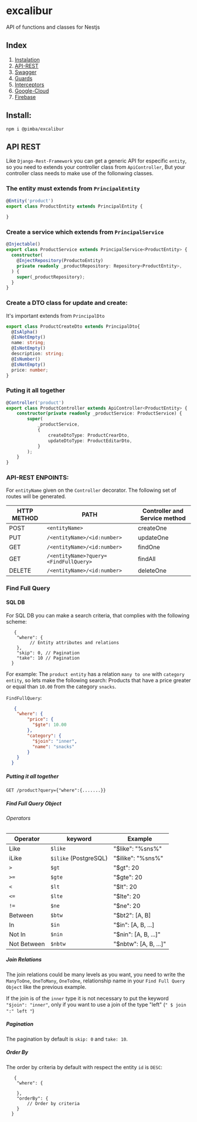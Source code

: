 # excalibur
API of functions and classes for Nestjs

## Index

1. [Instalation](#install)
2. [API-REST](#api-rest)
3. [Swagger](#api-rest)
4. [Guards](#api-rest)
5. [Interceptors](#api-rest)
6. [Google-Cloud](#api-rest)
7. [Firebase](#api-rest)


## Install:

```shell script
npm i @pimba/excalibur
```


## API REST 
Like `Django-Rest-Framework` you can get a generic API for especific `entity`, so you need
to extends your controller class from ``ApiController``, But your controller class needs to make use of the 
 follonwing classes.
 
### The entity must extends from `PrincipalEntity`

```typescript
@Entity('product')
export class ProductEntity extends PrincipalEntity {
  
}
``` 
 
 
### Create a service which extends from `PrincipalService`

```typescript
@Injectable()
export class ProductService extends PrincipalService<ProductEntity> {
  constructor(
    @InjectRepository(ProductoEntity)
    private readonly _productRepository: Repository<ProductEntity>,
  ) {
    super(_productRepository);
  }
}
```

### Create a DTO class for update and create:
It's important extends from `PrincipalDto`


```typescript
export class ProductCreateDto extends PrincipalDto{
  @IsAlpha()
  @IsNotEmpty()
  name: string;
  @IsNotEmpty()
  description: string;
  @IsNumber()
  @IsNotEmpty()
  price: number;
}
```

### Puting it all together

```typescript
@Controller('product')
export class ProductController extends ApiController<ProductEntity> {
    constructor(private readonly _productService: ProductService) {
        super(
            _productService,
            {
                createDtoType: ProductCrearDto,
                updateDtoType: ProductEditarDto,
            }
        );
    }
}
```

### API-REST ENPOINTS:
For  `entityName` given on the `Controller` decorator. The following 
set of routes will be generated.

| HTTP METHOD | PATH  | Controller and Service method |
| --------- | ------ | ----------------------------- |
|  POST  | `<entityName>`  | createOne              |
|  PUT | `/<entityName>/<id:number>` |  updateOne |
|  GET | `/<entityName>/<id:number>` | findOne  | 
| GET  | `/<entityName>?query=<FindFullQuery>`  | findAll |
| DELETE |  `/<entityName>/<id:number>` | deleteOne |

###  Find Full Query

#### SQL DB
For SQL DB you can make a search criteria, that complies 
with the following scheme:

```text
   {
    "where": {
         // Entity attributes and relations
    },
    "skip": 0, // Pagination
    "take": 10 // Pagination
  }  
```

For example:
The `product entity` has a relation `many to one` with `category entity`, so lets make 
the following search: Products that have a price greater or equal than `10.00` from the category `snacks`.

`FindFullQuery`: 

```json
   {
    "where": {
        "price": {
          "$gte": 10.00
        },
        "category": {
          "$join": "inner",
          "name": "snacks"
        }
    }
  }  
```
##### Putting it all together
 
`GET /product?query={"where":{.......}}`


##### Find Full Query Object

###### Operators

| Operator |   keyword  |  Example |
|  ------  |  -----  | --- |
| Like  |  `$like` | "$like": "%sns%"    |
| iLike  |  `$ilike` (PostgreSQL) | "$ilike": "%sns%"    |
|  `> ` | `$gt`  | "$gt": 20 |
| `>=`  | `$gte` |  "$gte": 20 |
| `<` |  `$lt` |  "$lt": 20 |
| `<=` |  `$lte` |  "$lte": 20 |
| `!=` | `$ne` |   "$ne": 20 |
| Between | `$btw` | "$bt2": [A, B]  |
| In | `$in` | "$in": [A, B, ...] |
| Not In | `$nin` | "$nin": [A, B, ...]"
| Not Between | `$nbtw` |  "$nbtw": [A, B, ...]"

##### Join Relations
The join relations could be many levels as you want, you need to write the 
`ManyToOne`, `OneToMany`, `OneToOne`, relationship name in your `Find Full Query Object` like the previous example.
 


If the join is of the `inner` type it is not necessary to put the keyword `"$join": "inner"`, only if you want to use a join of the type "left" (`" $ join ":" left "`)


##### Pagination
The pagination by default is `skip: 0` and `take: 10`.

##### Order By
The order by criteria by default with respect the entity `id` is `DESC`: 
 
```text
   {
    "where": {
         
    },
    "orderBy": {
        // Order by criteria
    }
  }  
```